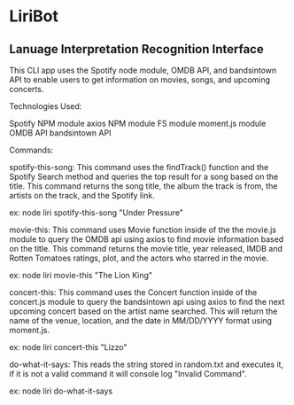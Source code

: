 # LiriBot
## Lanuage Interpretation Recognition Interface

This CLI app uses the Spotify node module, OMDB API, and bandsintown API to enable users to get information on movies, songs, and upcoming concerts.

Technologies Used:

Spotify NPM module
axios NPM module
FS module
moment.js module
OMDB API
bandsintown API

Commands:

spotify-this-song: This command uses the findTrack() function and the Spotify Search method and queries the top result for a song based on the title. This command returns the song title, the album the track is from, the artists on the track, and the Spotify link.


ex: node liri spotify-this-song "Under Pressure"

movie-this: This command uses Movie function inside of the the movie.js module to query the OMDB api using axios to find movie information based on the title. This command returns the movie title, year released, IMDB and Rotten Tomatoes ratings, plot, and the actors who starred in the movie. 

ex: node liri movie-this "The Lion King"

concert-this: This command uses the Concert function inside of the concert.js module to query the bandsintown api using axios to find the next upcoming concert based on the artist name searched. This will return the name of the venue, location, and the date in MM/DD/YYYY format using moment.js. 

ex: node liri concert-this "Lizzo"

do-what-it-says: This reads the string stored in random.txt and executes it, if it is not a valid command it will console log "Invalid Command".

ex: node liri do-what-it-says